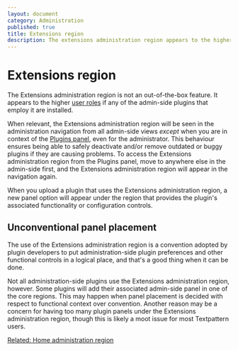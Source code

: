 ```yaml
---
layout: document
category: Administration
published: true
title: Extensions region
description: The extensions administration region appears to the higher user roles if any of the admin-side plugins that employ it are installed.
---
```


# Extensions region

The Extensions administration region is not an out-of-the-box feature. It appears to the higher [user roles](/administration/user-roles-and-privileges) if any of the admin-side plugins that employ it are installed.

When relevant, the Extensions administration region will be seen in the administration navigation from all admin-side views *except* when you are in context of the [Plugins panel](/administration/plugins-panel), even for the administrator. This behaviour ensures being able to safely deactivate and/or remove outdated or buggy plugins if they are causing problems. To access the Extensions administration region from the Plugins panel, move to anywhere else in the admin-side first, and the Extensions administration region will appear in the navigation again.

When you upload a plugin that uses the Extensions administration region, a new panel option will appear under the region that provides the plugin's associated functionality or configuration controls.

## Unconventional panel placement

The use of the Extensions administration region is a convention adopted by plugin developers to put administration-side plugin preferences and other functional controls in a logical place, and that's a good thing when it can be done.

Not all administration-side plugins use the Extensions administration region, however. Some plugins will add their associated admin-side panel in one of the core regions. This may happen when panel placement is decided with respect to functional context over convention. Another reason may be a concern for having too many plugin panels under the Extensions administration region, though this is likely a moot issue for most Textpattern users.

[Related: Home administration region](/administration/home-region)
